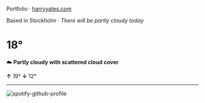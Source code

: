Portfolio · [harryyates.com](https://harryyates.com)

<!-- WEATHER_START -->
Based in Stockholm · *There will be partly cloudy today*

# 18°
☁️ **Partly cloudy with scattered cloud cover**

**↑** 19° **↓** 12°

---
<!-- WEATHER_END -->

<p align="left">
  <a>
    <img src="https://spotify-github-profile.kittinanx.com/api/view?uid=bigbello&cover_image=true&theme=natemoo-re&show_offline=true&background_color=121212&interchange=false&bar_color=53b14f&bar_color_cover=false" alt="spotify-github-profile">
  </a>
</p>